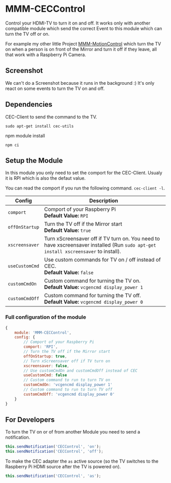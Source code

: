 # MMM-CECControl

Control your HDMI-TV to turn it on and off. It works only with another compatible module which send the correct Event to this module which can turn the TV off or on.

For example my other little Project [MMM-MotionControl](https://github.com/nischi/MMM-MotionControl "MMM-MotionControl") which turn the TV on when a person is on front of the Mirror and turn it off if they leave, all that work with a Raspberry Pi Camera.

## Screenshot

We can't do a Screenshot because it runs in the background :) It's only react on some events to turn the TV on and off.

## Dependencies

CEC-Client to send the command to the TV.

`sudo apt-get install cec-utils`

npm module install

`npm ci`

## Setup the Module

In this module you only need to set the comport for the CEC-Client. Usualy it is RPI which is also the defaut value.

You can read the comport if you run the following command. `cec-client -l`.

Config | Description
--- | ---
`comport` | Comport of your Raspberry Pi <br />**Default Value:** `RPI`
`offOnStartup` | Turn the TV off if the Mirror start <br />**Default Value:** `true`
`xscreensaver` | Turn xScreensaver off if TV turn on. You need to have xscreensaver installed (Run `sudo apt-get install xscreensaver` to install).
`useCustomCmd` | Use custom commands for TV on / off instead of CEC.<br />**Default Value:** `false`
`customCmdOn` | Custom command for turning the TV on.<br />**Default Value:** `vcgencmd display_power 1`
`customCmdOff` | Custom command for turning the TV off.<br />**Default Value:** `vcgencmd display_power 0`

### Full configuration of the module

```javascript
{
    module: 'MMM-CECControl',
    config: {
        // Comport of your Raspberry Pi
        comport: 'RPI',
        // Turn the TV off if the Mirror start
        offOnStartup: true,
        // Turn xScreensaver off if TV turn on
        xscreensaver: false,
        // Use customCmdOn and customCmdOff instead of CEC
        useCustomCmd: false
        // Custom command to run to turn TV on
        customCmdOn: 'vcgencmd display_power 1'
        // Custom command to run to turn TV off
        customCmdOff: 'vcgencmd display_power 0'
    }
}
```

## For Developers

To turn the TV on or of from another Module you need to send a notification.

```javascript
this.sendNotification('CECControl', 'on');
this.sendNotification('CECControl', 'off');
```

To make the CEC adapter the `as` active source (so the TV switches to the Raspberry Pi HDMI source after the TV is powered on).

```javascript
this.sendNotification('CECControl', 'as');
```

